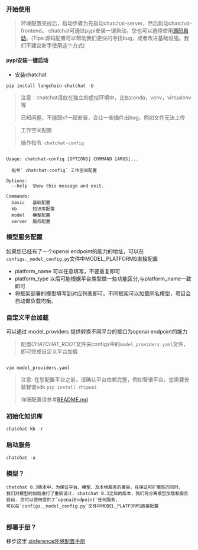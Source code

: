### 开始使用

> 环境配置完成后，启动步骤为先启动chatchat-server，然后启动chatchat-frontend。
> chatchat可通过pypi安装一键启动，您也可以选择使用[源码启动](../../docs/contributing/README_dev.md)。(Tips:源码配置可以帮助我们更快的寻找bug，或者改进基础设施。我们不建议新手使用这个方式)

#### pypi安装一键启动
- 安装chatchat
```shell
pip install langchain-chatchat -U
```
> 注意：chatchat请放在独立的虚拟环境中，比如conda，venv，virtualenv等
> 
> 已知问题，不能跟xf一起安装，会让一些插件出bug，例如文件无法上传

> 工作空间配置
> 
> 操作指令` chatchat-config` 
```text 
 
Usage: chatchat-config [OPTIONS] COMMAND [ARGS]...

  指令` chatchat-config` 工作空间配置

Options:
  --help  Show this message and exit.

Commands:
  basic   基础配置
  kb      知识库配置
  model   模型配置
  server  服务配置

``` 
  

### 模型服务配置
 如果您已经有了一个openai endpoint的能力的地址，可以在`configs._model_config.py`文件中MODEL_PLATFORMS直接配置
   - platform_name 可以任意填写，不要重复即可
   - platform_type 以后可能根据平台类型做一些功能区分,与platform_name一致即可
   - 将框架部署的模型填写到对应列表即可。不同框架可以加载同名模型，项目会自动做负载均衡。

### 自定义平台加载
可以通过 model_providers 提供转换不同平台的接口为openai endpoint的能力
> 配置*CHATCHAT_ROOT*文件夹configs中的`model_providers.yaml`文件，即可完成自定义平台加载
```shell
 
vim model_providers.yaml
```
> 
> 注意: 在您配置平台之前，请确认平台依赖完整，例如智谱平台，您需要安装智谱sdk `pip install zhipuai`
> 
> 详细配置请参考[README.md](../model-providers/README.md)

### 初始化知识库
```shell
chatchat-kb -r
```

### 启动服务
```shell
chatchat -a
```

### 模型？
```text
chatchat 0.3版本中，为保证平台、模型、及本地服务的兼容，在保证可扩展性的同时，
我们对模型的加载进行了重新设计. chatchat 0.3之后的版本，我们将分离模型加载和服务启动. 您可以使用提供了`openaiEndpoint`任何服务,
可以在`configs._model_config.py`文件中MODEL_PLATFORMS直接配置
 
```

### 部署手册？

移步这里 [xinference环境配置手册](../../docs/install/README_xinference.md)